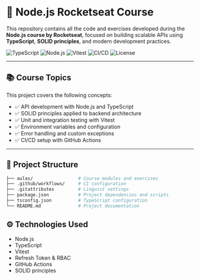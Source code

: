 # 🚀 Node.js Rocketseat Course

This repository contains all the code and exercises developed during the **Node.js course by Rocketseat**, focused on building scalable APIs using **TypeScript**, **SOLID principles**, and modern development practices.

![TypeScript](https://img.shields.io/badge/TypeScript-5.0-blue?logo=typescript)
![Node.js](https://img.shields.io/badge/Node.js-18.x-green?logo=node.js)
![Vitest](https://img.shields.io/badge/Testing-Vitest-yellow?logo=vitest)
![CI/CD](https://img.shields.io/badge/CI-GitHub_Actions-blue?logo=github-actions)
![License](https://img.shields.io/badge/License-MIT-green)

---

## 📚 Course Topics

This project covers the following concepts:

- ✅ API development with Node.js and TypeScript
- ✅ SOLID principles applied to backend architecture
- ✅ Unit and integration testing with Vitest
- ✅ Environment variables and configuration
- ✅ Error handling and custom exceptions
- ✅ CI/CD setup with GitHub Actions

---

## 📁 Project Structure

```bash
├── aulas/                 # Course modules and exercises
├── .github/workflows/     # CI configuration
├── .gitattributes         # Linguist settings
├── package.json           # Project dependencies and scripts
├── tsconfig.json          # TypeScript configuration
└── README.md              # Project documentation
```
## ⚙️ Technologies Used
- Node.js
- TypeScript
- Vitest
- Refresh Token & RBAC
- GitHub Actions
- SOLID principles
